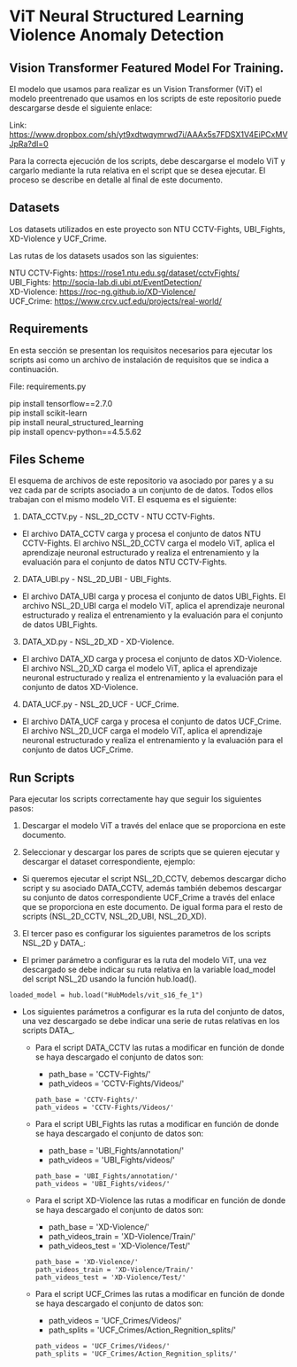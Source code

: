 # ViT Neural Structured Learning Violence Anomaly Detection

## Vision Transformer Featured Model For Training.

El modelo que usamos para realizar es un Vision Transformer (ViT) el modelo preentrenado que usamos en los scripts de este repositorio puede descargarse desde el siguiente enlace:

  Link: https://www.dropbox.com/sh/yt9xdtwqymrwd7i/AAAx5s7FDSX1V4EiPCxMVJpRa?dl=0

Para la correcta ejecución de los scripts, debe descargarse el modelo ViT y cargarlo mediante la ruta relativa en el script que se desea ejecutar. El proceso se describe en detalle al final de este documento.

## Datasets

Los datasets utilizados en este proyecto son NTU CCTV-Fights, UBI_Fights, XD-Violence y UCF_Crime. <br/>

Las rutas de los datasets usados son las siguientes:

  NTU CCTV-Fights: https://rose1.ntu.edu.sg/dataset/cctvFights/ <br/>
  UBI_Fights: http://socia-lab.di.ubi.pt/EventDetection/ <br/>
  XD-Violence: https://roc-ng.github.io/XD-Violence/ <br/>
  UCF_Crime: https://www.crcv.ucf.edu/projects/real-world/ <br/>

## Requirements 

En esta sección se presentan los requisitos necesarios para ejecutar los scripts asi como un archivo de instalación de requisitos que se indica a continuación.
  
  File: requirements.py <br/>
  
  pip install tensorflow==2.7.0 <br/>
  pip install scikit-learn <br/>
  pip install neural_structured_learning <br/>
  pip install opencv-python==4.5.5.62 <br/>

## Files Scheme

El esquema de archivos de este repositorio va asociado por pares y a su vez cada par de scripts asociado a un conjunto de de datos. Todos ellos trabajan con el mismo modelo ViT. El esquema es el siguiente:

1. DATA_CCTV.py - NSL_2D_CCTV - NTU CCTV-Fights.

- El archivo DATA_CCTV carga y procesa el conjunto de datos NTU CCTV-Fights. El archivo NSL_2D_CCTV carga el modelo ViT, aplica el aprendizaje neuronal estructurado y realiza el entrenamiento y la evaluación para el conjunto de datos NTU CCTV-Fights.
    
2. DATA_UBI.py - NSL_2D_UBI - UBI_Fights.

- El archivo DATA_UBI carga y procesa el conjunto de datos UBI_Fights. El archivo NSL_2D_UBI carga el modelo ViT, aplica el aprendizaje neuronal estructurado y realiza el entrenamiento y la evaluación para el conjunto de datos UBI_Fights.

3. DATA_XD.py - NSL_2D_XD - XD-Violence.

- El archivo DATA_XD carga y procesa el conjunto de datos XD-Violence. El archivo NSL_2D_XD carga el modelo ViT, aplica el aprendizaje neuronal estructurado y realiza el    entrenamiento y la evaluación para el conjunto de datos XD-Violence.
    
4. DATA_UCF.py - NSL_2D_UCF - UCF_Crime.

- El archivo DATA_UCF carga y procesa el conjunto de datos UCF_Crime. El archivo NSL_2D_UCF carga el modelo ViT, aplica el aprendizaje neuronal estructurado y realiza el entrenamiento y la evaluación para el conjunto de datos UCF_Crime.

## Run Scripts

Para ejecutar los scripts correctamente hay que seguir los siguientes pasos:

1. Descargar el modelo ViT a través del enlace que se proporciona en este documento.

2. Seleccionar y descargar los pares de scripts que se quieren ejecutar y descargar el dataset correspondiente, ejemplo:

- Si queremos ejecutar el script NSL_2D_CCTV, debemos descargar dicho script y su asociado DATA_CCTV, además también debemos descargar su conjunto de datos correspondiente UCF_Crime a través del enlace que se proporciona en este documento. De igual forma para el resto de scripts (NSL_2D_CCTV, NSL_2D_UBI, NSL_2D_XD).

3. El tercer paso es configurar los siguientes parametros de los scripts NSL_2D y DATA_:

- El primer parámetro a configurar es la ruta del modelo ViT, una vez descargado se debe indicar su ruta relativa en la variable load_model del script NSL_2D usando la función hub.load().

```
loaded_model = hub.load("HubModels/vit_s16_fe_1")
```

- Los siguientes parámetros a configurar es la ruta del conjunto de datos, una vez descargado se debe indicar una serie de rutas relativas en los scripts DATA_.

  - Para el script DATA_CCTV las rutas a modificar en función de donde se haya descargado el conjunto de datos son:
    - path_base = 'CCTV-Fights/'
    - path_videos = 'CCTV-Fights/Videos/'
   
    ```
    path_base = 'CCTV-Fights/'
    path_videos = 'CCTV-Fights/Videos/'
    ```

  - Para el script UBI_Fights las rutas a modificar en función de donde se haya descargado el conjunto de datos son:
    - path_base = 'UBI_Fights/annotation/'
    - path_videos = 'UBI_Fights/videos/'
    
    ```
    path_base = 'UBI_Fights/annotation/'
    path_videos = 'UBI_Fights/videos/'
    ```

  - Para el script XD-Violence las rutas a modificar en función de donde se haya descargado el conjunto de datos son:
    - path_base = 'XD-Violence/'
    - path_videos_train = 'XD-Violence/Train/'
    - path_videos_test = 'XD-Violence/Test/'
    
    ```
    path_base = 'XD-Violence/'
    path_videos_train = 'XD-Violence/Train/'
    path_videos_test = 'XD-Violence/Test/'
    ```

  - Para el script UCF_Crimes las rutas a modificar en función de donde se haya descargado el conjunto de datos son:
    - path_videos = 'UCF_Crimes/Videos/'
    - path_splits = 'UCF_Crimes/Action_Regnition_splits/'

    ```
    path_videos = 'UCF_Crimes/Videos/'
    path_splits = 'UCF_Crimes/Action_Regnition_splits/'
    ```








